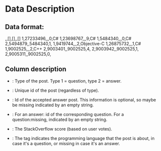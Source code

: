 # Data Description

## Data format:
  <postTypeId>,<id>,[<acceptedAnswer>],[<parentId>],<score>,[<tag>]
  1,27233496,,,0,C#
  1,23698767,,,9,C#
  1,5484340,,,0,C#
  2,5494879,,5484340,1,
  1,9419744,,,2,Objective-C
  1,26875732,,,1,C#
  1,9002525,,,2,C++
  2,9003401,,9002525,4,
  2,9003942,,9002525,1,
  2,9005311,,9002525,0,
  
## Column description  
* <postTypeId>:     Type of the post. Type 1 = question, 
                  type 2 = answer.
                  
* <id>:             Unique id of the post (regardless of type).

* <acceptedAnswer>: Id of the accepted answer post. This
                  information is optional, so maybe be missing 
                  indicated by an empty string.
                  
* <parentId>:       For an answer: id of the corresponding 
                  question. For a question:missing, indicated
                  by an empty string.
                  
* <score>:          The StackOverflow score (based on user 
                  votes).
                  
* <tag>:            The tag indicates the programming language 
                  that the post is about, in case it's a 
                  question, or missing in case it's an answer.